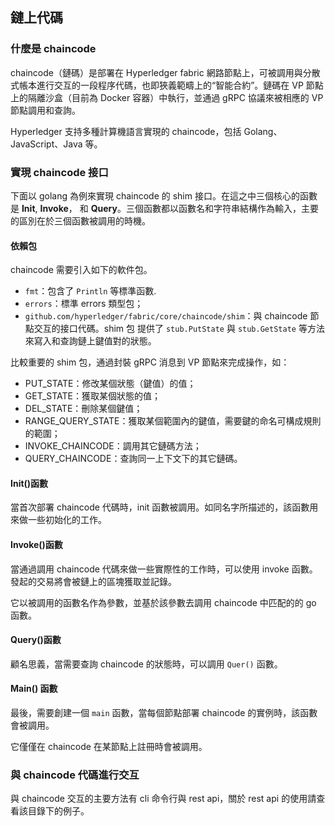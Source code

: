 ## 鏈上代碼

### 什麼是 chaincode
chaincode（鏈碼）是部署在 Hyperledger fabric 網路節點上，可被調用與分散式帳本進行交互的一段程序代碼，也即狹義範疇上的“智能合約”。鏈碼在 VP 節點上的隔離沙盒（目前為 Docker 容器）中執行，並通過 gRPC 協議來被相應的 VP 節點調用和查詢。

Hyperledger 支持多種計算機語言實現的 chaincode，包括 Golang、JavaScript、Java 等。

### 實現 chaincode 接口
下面以 golang 為例來實現 chaincode 的 shim 接口。在這之中三個核心的函數是 **Init**, **Invoke**， 和 **Query**。三個函數都以函數名和字符串結構作為輸入，主要的區別在於三個函數被調用的時機。

#### 依賴包

chaincode 需要引入如下的軟件包。

* `fmt`：包含了 `Println` 等標準函數.
* `errors`：標準 errors 類型包；
* `github.com/hyperledger/fabric/core/chaincode/shim`：與 chaincode 節點交互的接口代碼。shim 包 提供了 `stub.PutState` 與 `stub.GetState` 等方法來寫入和查詢鏈上鍵值對的狀態。

比較重要的 shim 包，通過封裝 gRPC 消息到 VP 節點來完成操作，如：

* PUT_STATE：修改某個狀態（鍵值）的值；
* GET_STATE：獲取某個狀態的值；
* DEL_STATE：刪除某個鍵值；
* RANGE_QUERY_STATE：獲取某個範圍內的鍵值，需要鍵的命名可構成規則的範圍；
* INVOKE_CHAINCODE：調用其它鏈碼方法；
* QUERY_CHAINCODE：查詢同一上下文下的其它鏈碼。

#### Init()函數
當首次部署 chaincode 代碼時，init 函數被調用。如同名字所描述的，該函數用來做一些初始化的工作。

#### Invoke()函數
當通過調用 chaincode 代碼來做一些實際性的工作時，可以使用 invoke 函數。發起的交易將會被鏈上的區塊獲取並記錄。

它以被調用的函數名作為參數，並基於該參數去調用 chaincode 中匹配的的 go 函數。

#### Query()函數
顧名思義，當需要查詢 chaincode 的狀態時，可以調用 `Quer()` 函數。

#### Main() 函數
最後，需要創建一個 `main` 函數，當每個節點部署 chaincode 的實例時，該函數會被調用。

它僅僅在 chaincode 在某節點上註冊時會被調用。


### 與 chaincode 代碼進行交互
與 chaincode 交互的主要方法有 cli 命令行與 rest api，關於 rest api 的使用請查看該目錄下的例子。
